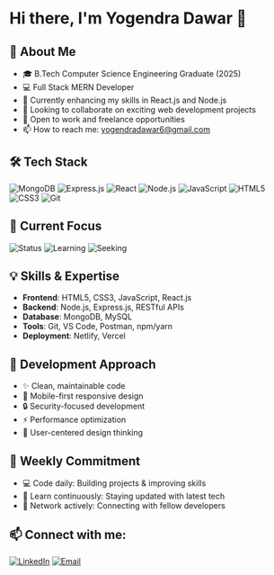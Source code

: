 # Hi there, I'm Yogendra Dawar 👋

## 🚀 About Me
- 🎓 B.Tech Computer Science Engineering Graduate (2025)
- 💻 Full Stack MERN Developer
- 🌱 Currently enhancing my skills in React.js and Node.js
- 👯 Looking to collaborate on exciting web development projects
- 💼 Open to work and freelance opportunities
- 📫 How to reach me: yogendradawar6@gmail.com

## 🛠️ Tech Stack
![MongoDB](https://img.shields.io/badge/-MongoDB-4EA94B?style=flat&logo=mongodb&logoColor=white)
![Express.js](https://img.shields.io/badge/-Express.js-000000?style=flat&logo=express&logoColor=white)
![React](https://img.shields.io/badge/-React-61DAFB?style=flat&logo=react&logoColor=black)
![Node.js](https://img.shields.io/badge/-Node.js-339933?style=flat&logo=nodedotjs&logoColor=white)
![JavaScript](https://img.shields.io/badge/-JavaScript-F7DF1E?style=flat&logo=javascript&logoColor=black)
![HTML5](https://img.shields.io/badge/-HTML5-E34F26?style=flat&logo=html5&logoColor=white)
![CSS3](https://img.shields.io/badge/-CSS3-1572B6?style=flat&logo=css3&logoColor=white)
![Git](https://img.shields.io/badge/-Git-F05032?style=flat&logo=git&logoColor=white)

## 🎯 Current Focus
![Status](https://img.shields.io/badge/Status-🔥%20Building%20Portfolio-red)
![Learning](https://img.shields.io/badge/Learning-⚡%20Advanced%20React-blue)
![Seeking](https://img.shields.io/badge/Seeking-💼%20Job%20Opportunities-green)

## 💡 Skills & Expertise
- **Frontend**: HTML5, CSS3, JavaScript, React.js
- **Backend**: Node.js, Express.js, RESTful APIs
- **Database**: MongoDB, MySQL
- **Tools**: Git, VS Code, Postman, npm/yarn
- **Deployment**: Netlify, Vercel

## 🔧 Development Approach
- ✨ Clean, maintainable code
- 🎨 Mobile-first responsive design
- 🔒 Security-focused development
- ⚡ Performance optimization
- 📱 User-centered design thinking


## 🎯 Weekly Commitment
- 💻 Code daily: Building projects & improving skills
- 📖 Learn continuously: Staying updated with latest tech
- 🤝 Network actively: Connecting with fellow developers


## 📫 Connect with me:
[![LinkedIn](https://img.shields.io/badge/-LinkedIn-0077B5?style=flat&logo=linkedin&logoColor=white)]([your-linkedin-url](https://www.linkedin.com/in/yogendradawar/))
[![Email](https://img.shields.io/badge/-Email-D14836?style=flat&logo=gmail&logoColor=white)](mailto:yogendradawar6@gmail.com)

